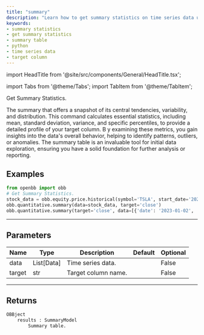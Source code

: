 ```yaml
---
title: "summary"
description: "Learn how to get summary statistics on time series data using Python.  This documentation page provides information on the parameters and return value  of the function."
keywords:
- summary statistics
- get summary statistics
- summary table
- python
- time series data
- target column
---
```


import HeadTitle from '@site/src/components/General/HeadTitle.tsx';

<HeadTitle title="quantitative/summary - Reference | OpenBB Platform Docs" />

<!-- markdownlint-disable MD012 MD031 MD033 -->

import Tabs from '@theme/Tabs';
import TabItem from '@theme/TabItem';

Get Summary Statistics.

 The summary that offers a snapshot of its central tendencies, variability, and distribution.
 This command calculates essential statistics, including mean, standard deviation, variance,
 and specific percentiles, to provide a detailed profile of your target column. B
 y examining these metrics, you gain insights into the data's overall behavior, helping to identify patterns,
 outliers, or anomalies. The summary table is an invaluable tool for initial data exploration,
 ensuring you have a solid foundation for further analysis or reporting.


Examples
--------

```python
from openbb import obb
# Get Summary Statistics.
stock_data = obb.equity.price.historical(symbol='TSLA', start_date='2023-01-01', provider='fmp').to_df()
obb.quantitative.summary(data=stock_data, target='close')
obb.quantitative.summary(target='close', data=[{'date': '2023-01-02', 'open': 110.0, 'high': 120.0, 'low': 100.0, 'close': 115.0, 'volume': 10000.0}, {'date': '2023-01-03', 'open': 165.0, 'high': 180.0, 'low': 150.0, 'close': 172.5, 'volume': 15000.0}, {'date': '2023-01-04', 'open': 146.67, 'high': 160.0, 'low': 133.33, 'close': 153.33, 'volume': 13333.33}, {'date': '2023-01-05', 'open': 137.5, 'high': 150.0, 'low': 125.0, 'close': 143.75, 'volume': 12500.0}, {'date': '2023-01-06', 'open': 132.0, 'high': 144.0, 'low': 120.0, 'close': 138.0, 'volume': 12000.0}])
```

---

## Parameters

<Tabs>

<TabItem value='standard' label='standard'>

| Name | Type | Description | Default | Optional |
| ---- | ---- | ----------- | ------- | -------- |
| data | List[Data] | Time series data. |  | False |
| target | str | Target column name. |  | False |
</TabItem>

</Tabs>

---

## Returns

```python wordwrap
OBBject
    results : SummaryModel
        Summary table.
```

